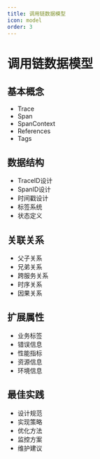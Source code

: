 ```yaml
---
title: 调用链数据模型
icon: model
order: 3
---
```


# 调用链数据模型

## 基本概念
- Trace
- Span
- SpanContext
- References
- Tags

## 数据结构
- TraceID设计
- SpanID设计
- 时间戳设计
- 标签系统
- 状态定义

## 关联关系
- 父子关系
- 兄弟关系
- 跨服务关系
- 时序关系
- 因果关系

## 扩展属性
- 业务标签
- 错误信息
- 性能指标
- 资源信息
- 环境信息

## 最佳实践
- 设计规范
- 实现策略
- 优化方法
- 监控方案
- 维护建议
